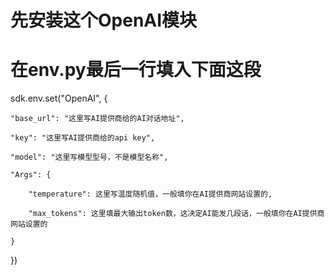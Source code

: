 # 先安装这个OpenAI模块

# 在env.py最后一行填入下面这段

sdk.env.set("OpenAI", {

    "base_url": "这里写AI提供商给的AI对话地址",
    
    "key": "这里写AI提供商给的api key",
    
    "model": "这里写模型型号，不是模型名称",
    
    "Args": {

        "temperature": 这里写温度随机值，一般填你在AI提供商网站设置的,
        
        "max_tokens": 这里填最大输出token数，这决定AI能发几段话，一般填你在AI提供商网站设置的
        
    }
    
})    

